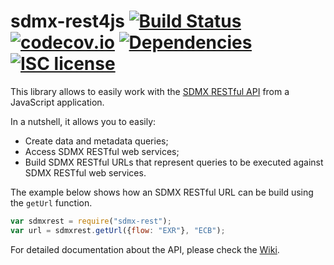 # sdmx-rest4js [![Build Status](https://travis-ci.org/sosna/sdmx-rest4js.svg?branch=master)](https://travis-ci.org/sosna/sdmx-rest4js) [![codecov.io](https://codecov.io/github/sosna/sdmx-rest4js/coverage.svg?branch=master)](https://codecov.io/github/sosna/sdmx-rest4js?branch=master) [![Dependencies](https://david-dm.org/sosna/sdmx-rest4js.svg)](https://david-dm.org/sosna/sdmx-rest4js) [![ISC license](https://img.shields.io/badge/license-ISC%20license-brightgreen.svg)](https://en.wikipedia.org/wiki/ISC_license)

This library allows to easily work with the [SDMX RESTful API](https://github.com/sdmx-twg/sdmx-rest) from a JavaScript application.

In a nutshell, it allows you to easily:
- Create data and metadata queries;
- Access SDMX RESTful web services;
- Build SDMX RESTful URLs that represent queries to be executed against SDMX RESTful web services.

The example below shows how an SDMX RESTful URL can be build using the `getUrl` function.

```JavaScript
var sdmxrest = require("sdmx-rest");
var url = sdmxrest.getUrl({flow: "EXR"}, "ECB");
```

For detailed documentation about the API, please check the [Wiki](https://github.com/sosna/sdmx-rest4js/wiki).
